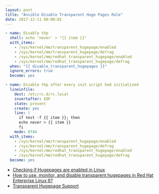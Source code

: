 ```yaml
---
layout: post
title: "Ansible Disable Transparent Huge Pages Role"
date: 2017-12-11 00:00:01
---
```


```yaml
- name: Disable thp
  shell: echo 'never' > "{{ item }}"
  with_items:
    - /sys/kernel/mm/transparent_hugepage/enabled
    - /sys/kernel/mm/transparent_hugepage/defrag
    - /sys/kernel/mm/redhat_transparent_hugepage/enabled
    - /sys/kernel/mm/redhat_transparent_hugepage/defrag
  when: "{{ disable_transparent_hugepages }}"
  ignore_errors: true
  become: yes

- name: Disable thp after every init script had initialized
  lineinfile:
    dest: /etc/rc.d/rc.local
    insertafter: EOF
    state: present
    create: yes
    line: |
      if test -f {{ item }}; then
      echo never > {{ item }}
      fi
    mode: 0744
  with_items:
    - /sys/kernel/mm/transparent_hugepage/enabled
    - /sys/kernel/mm/transparent_hugepage/defrag
    - /sys/kernel/mm/redhat_transparent_hugepage/enabled
    - /sys/kernel/mm/redhat_transparent_hugepage/defrag
  become: yes

```


* [Checking if Hugepages are enabled in Linux
][r1]
* [How to use, monitor, and disable transparent hugepages in Red Hat Enterprise Linux 6?][r2]
* [Transparent Hugepage Support][r3]

[r1]: https://techoverflow.net/2013/08/01/checking-if-hugepages-are-enabled-in-linux/
[r2]: https://access.redhat.com/solutions/46111
[r3]: https://www.kernel.org/doc/Documentation/vm/transhuge.txt
